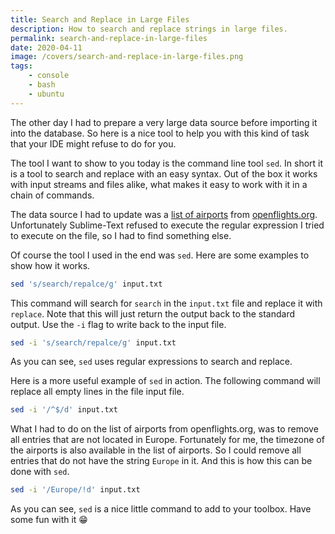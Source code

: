```yaml
---
title: Search and Replace in Large Files
description: How to search and replace strings in large files.
permalink: search-and-replace-in-large-files
date: 2020-04-11
image: /covers/search-and-replace-in-large-files.png
tags:
    - console
    - bash
    - ubuntu
---
```


The other day I had to prepare a very large data source before importing it into the database. So here is a nice tool to help you with this kind of task that your IDE might refuse to do for you.

<!-- more -->

The tool I want to show to you today is the command line tool `sed`. In short it is a tool to search and replace with an easy syntax. Out of the box it works with input streams and files alike, what makes it easy to work with it in a chain of commands.

The data source I had to update was a [list of airports](https://raw.githubusercontent.com/jpatokal/openflights/master/data/airports.dat) from [openflights.org](https://openflights.org). Unfortunately Sublime-Text refused to execute the regular expression I tried to execute on the file, so I had to find something else.

Of course the tool I used in the end was `sed`. Here are some examples to show how it works.

```bash
sed 's/search/repalce/g' input.txt
```

This command will search for `search` in the `input.txt` file and replace it with `replace`. Note that this will just return the output back to the standard output. Use the `-i` flag to write back to the input file.

```bash
sed -i 's/search/repalce/g' input.txt
```

As you can see, `sed` uses regular expressions to search and replace.

Here is a more useful example of `sed` in action. The following command will replace all empty lines in the file input file.

```bash
sed -i '/^$/d' input.txt
```

What I had to do on the list of airports from openflights.org, was to remove all entries that are not located in Europe. Fortunately for me, the timezone of the airports is also available in the list of airports. So I could remove all entries that do not have the string `Europe` in it. And this is how this can be done with `sed`.

```bash
sed -i '/Europe/!d' input.txt
```

As you can see, `sed` is a nice little command to add to your toolbox. Have some fun with it 😁